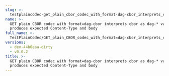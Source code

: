 ```yaml
---
slug: >-
  testplaincodec-get_plain_cbor_codec_with_format-dag-cbor_interprets_cbor_as_dag-*_variant_and_produces_expected_content-type_and_body
name: >-
  GET plain CBOR codec with format=dag-cbor interprets cbor as dag-* variant and
  produces expected Content-Type and body
full_name: >-
  TestPlainCodec/GET_plain_CBOR_codec_with_format=dag-cbor_interprets_cbor_as_dag-*_variant_and_produces_expected_Content-Type_and_body
versions:
  - dev-44b0eaa-dirty
  - v0.0.2
title: >-
  GET plain CBOR codec with format=dag-cbor interprets cbor as dag-* variant and
  produces expected Content-Type and body
---
```


